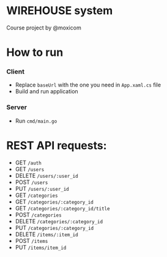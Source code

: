 # WIREHOUSE system
Course project by @moxicom
# How to run
### Client
* Replace `baseUrl` with the one you need in `App.xaml.cs` file
* Build and run application

### Server
* Run `cmd/main.go`

# REST API requests:
* GET `/auth`
* GET `/users`
* DELETE `/users/:user_id`
* POST `/users`
* PUT `/users/:user_id`
* GET `/categories`
* GET `/categories/:category_id`
* GET `/categories/:category_id/title`
* POST `/categories`
* DELETE `/categories/:category_id`
* PUT `/categories/:category_id`
* DELETE `/items/:item_id`
* POST `/items`
* PUT `/items/item_id`

